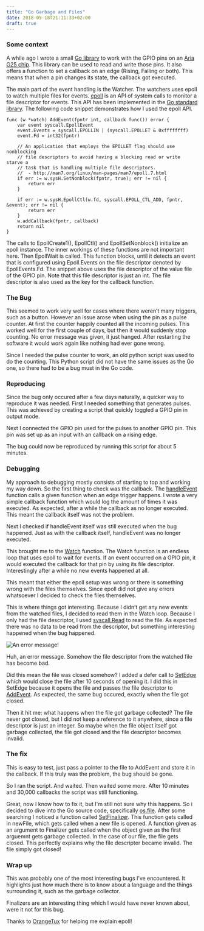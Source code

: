 ```yaml
---
title: "Go Garbage and Files"
date: 2018-05-18T21:11:33+02:00
draft: true
---
```


### Some context

A while ago I wrote a small [Go library](https://github.com/AdvancedClimateSystems/io/tree/master/gpio/acme/g25) to work with the GPIO pins on an [Aria G25 chip](https://www.acmesystems.it/aria). This library can be used to read and write those pins. It also offers a function to set a callback on an edge (Rising, Falling or both). This means that when a pin changes its state, the callback got executed.

The main part of the event handling is the Watcher. The watchers uses epoll to watch multiple files for events. [epoll](http://man7.org/linux/man-pages/man2/syscall.2.html) is an API of system calls to monitor a file descriptor for events. This API has been implemented in the [Go standard library](https://golang.org/pkg/syscall/#EpollCreate). The following code snippet demonstrates how I used the epoll API.

```golang
func (w *watch) AddEvent(fpntr int, callback func()) error {
	var event syscall.EpollEvent
	event.Events = syscall.EPOLLIN | (syscall.EPOLLET & 0xffffffff)
	event.Fd = int32(fpntr)

	// An application that employs the EPOLLET flag should use nonblocking
	// file descriptors to avoid having a blocking read or write starve a
	// task that is handling multiple file descriptors.
	//  - http://man7.org/linux/man-pages/man7/epoll.7.html
	if err := w.sysH.SetNonblock(fpntr, true); err != nil {
		return err
	}

	if err := w.sysH.EpollCtl(w.fd, syscall.EPOLL_CTL_ADD, fpntr, &event); err != nil {
		return err
	}
	w.addCallback(fpntr, callback)
	return nil
}
```
The calls to EpollCreate1(), EpollCtl() and EpollSetNonblock() initialize an epoll instance. The inner workings of these functions are not important here. Then EpollWait is called. This function blocks, until it detects an event that is configured using Epoll.Events on the file descriptor denoted by EpollEvents.Fd. The snippet above uses the file descriptor of the value file of the GPIO pin. Note that this file descriptor is just an int. The file descriptor is also used as the key for the callback function.

### The Bug

This seemed to work very well for cases where there weren’t many triggers, such as a button. However an issue arose when using the pin as a pulse counter. At first the counter happily counted all the incoming pulses. This worked well for the first couple of days, but then it would suddenly stop counting. No error message was given, it just hanged. After restarting the software it would work again like nothing had ever gone wrong.

Since I needed the pulse counter to work, an old python script was used to do the counting. This Python script did not have the same issues as the Go one, so there had to be a bug must in the Go code.

### Reproducing

Since the bug only occured after a few days naturally, a quicker way to reproduce it was needed. First I  needed something that generates pulses. This was achieved by creating a script that quickly toggled a GPIO pin in output mode.

Next I connected the GPIO pin used for the pulses to another GPIO pin. This pin was set up as an input with an callback on a rising edge.

The bug could now be reproduced by running this script for about 5 minutes.

### Debugging

My approach to debugging mostly consists of starting to top and working my way down. So the first thing to check was the callback. The [handleEvent][handleEvent] function calls a given function when an edge trigger happens. I wrote a very simple callback function which would log the amount of times it was executed. As expected, after a while the callback as no longer executed. This meant the callback itself was not the problem.

Next I checked if handleEvent itself was still executed when the bug happened. Just as with the callback itself, handleEvent was no longer executed.

This brought me to the [Watch][Watch] function. The Watch function is an endless loop that uses epoll to wait for events. If an event occurred on a GPIO pin, it would executed the callback for that pin by using its file descriptor. Interestingly after a while no new events happened at all.

This meant that either the epoll setup was wrong or there is something wrong with the files themselves. Since epoll did not give any errors whatsoever I decided to check the files themselves.

This is where things got interesting. Because I didn’t get any new events from the watched files, I decided to read them in the Watch loop. Because I only had the file descriptor, I used [syscall.Read](https://golang.org/pkg/syscall/#Read) to read the file. As expected there was no data to be read from the descriptor, but something interesting happened when the bug happened.

![An error message!](/images/go-garbage-and-files/log-message.png)

Huh, an error message. Somehow the file descriptor from the watched file has become bad.

Did this mean the file was closed somehow? I added a defer call to [SetEdge][SetEdge] which would close the file after 10 seconds of opening it. I did this in SetEdge because it opens the file and passes the file descriptor to [AddEvent][AddEvent]. As expected, the same bug occured, exactly when the file got closed.

Then it hit me: what happens when the file got garbage collected? The file never got closed, but I did not keep a reference to it anywhere, since a file descriptor is just an integer. So maybe when the file object itself got garbage collected, the file got closed and the file descriptor becomes invalid.

### The fix

This is easy to test, just pass a pointer to the file to AddEvent and store it in the callback. If this truly was the problem, the bug should be gone.

So I ran the script. And waited. Then waited some more. After 10 minutes and 30,000 callbacks the script was still functioning.

Great, now I know how to fix it, but I'm still not sure why this happens. So i decided to dive into the Go source code, specifically [os.file](https://golang.org/src/os/file_unix.go).
After some searching I noticed a function called [SetFinalizer](https://golang.org/src/os/file_unix.go?#L132). This function gets called in newFile, which gets called when a new file is opened. A function given as an argument to Finalizer gets called when the object given as the first arguemnt gets garbage collected. In the case of our file, the file gets closed.
This perfectly explains why the file descripter became invalid. The file simply got closed!   

### Wrap up
This was probably one of the most interesting bugs I’ve encountered. It highlights just how much there is to know about a language and the things surrounding it, such as the garbage collector.

Finalizers are an interesting thing which I would have never known about, were it not for this bug.

Thanks to [OrangeTux](orangetux.nl) for helping me explain epoll!

[handleEvent]: https://github.com/AdvancedClimateSystems/io/blob/0694abfdd08ab4e334fc34f4c6a1581772208386/gpio/watch.go#L101
[Watch]: https://github.com/AdvancedClimateSystems/io/blob/0694abfdd08ab4e334fc34f4c6a1581772208386/gpio/watch.go#L64
[AddEvent]: https://github.com/AdvancedClimateSystems/io/blob/0694abfdd08ab4e334fc34f4c6a1581772208386/gpio/watch.go#L122
[SetEdge]: https://github.com/AdvancedClimateSystems/io/blob/0694abfdd08ab4e334fc34f4c6a1581772208386/gpio/gpio.go#L208
